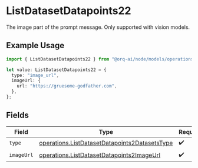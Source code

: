 # ListDatasetDatapoints22

The image part of the prompt message. Only supported with vision models.

## Example Usage

```typescript
import { ListDatasetDatapoints22 } from "@orq-ai/node/models/operations";

let value: ListDatasetDatapoints22 = {
  type: "image_url",
  imageUrl: {
    url: "https://gruesome-godfather.com",
  },
};
```

## Fields

| Field                                                                                                          | Type                                                                                                           | Required                                                                                                       | Description                                                                                                    |
| -------------------------------------------------------------------------------------------------------------- | -------------------------------------------------------------------------------------------------------------- | -------------------------------------------------------------------------------------------------------------- | -------------------------------------------------------------------------------------------------------------- |
| `type`                                                                                                         | [operations.ListDatasetDatapoints2DatasetsType](../../models/operations/listdatasetdatapoints2datasetstype.md) | :heavy_check_mark:                                                                                             | N/A                                                                                                            |
| `imageUrl`                                                                                                     | [operations.ListDatasetDatapoints2ImageUrl](../../models/operations/listdatasetdatapoints2imageurl.md)         | :heavy_check_mark:                                                                                             | N/A                                                                                                            |